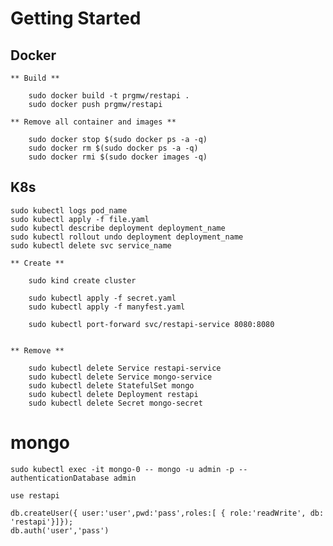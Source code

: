 # Getting Started

## Docker
    
    ** Build ** 

        sudo docker build -t prgmw/restapi .
        sudo docker push prgmw/restapi

    ** Remove all container and images ** 

        sudo docker stop $(sudo docker ps -a -q)    
        sudo docker rm $(sudo docker ps -a -q)    
        sudo docker rmi $(sudo docker images -q)
    
    
## K8s

    sudo kubectl logs pod_name    
    sudo kubectl apply -f file.yaml
    sudo kubectl describe deployment deployment_name
    sudo kubectl rollout undo deployment deployment_name
    sudo kubectl delete svc service_name

    ** Create **

        sudo kind create cluster

        sudo kubectl apply -f secret.yaml
        sudo kubectl apply -f manyfest.yaml

        sudo kubectl port-forward svc/restapi-service 8080:8080

    
    ** Remove **
        
        sudo kubectl delete Service restapi-service
        sudo kubectl delete Service mongo-service
        sudo kubectl delete StatefulSet mongo
        sudo kubectl delete Deployment restapi
        sudo kubectl delete Secret mongo-secret  



# mongo

    sudo kubectl exec -it mongo-0 -- mongo -u admin -p --authenticationDatabase admin
    
    use restapi

    db.createUser({ user:'user',pwd:'pass',roles:[ { role:'readWrite', db: 'restapi'}]});
    db.auth('user','pass')  


    
    

    